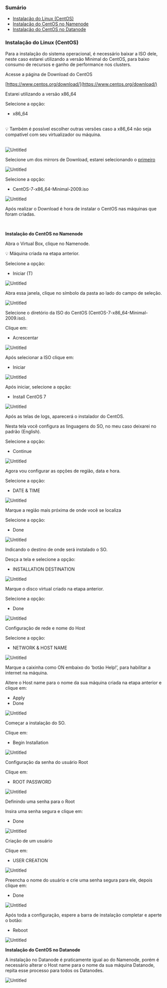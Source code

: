 ### Sumário
+ [Instalação do Linux (CentOS)](#CentOS)
+ [Instalação do CentOS no Namenode](#CentOSNamenode)
+ [Instalação do CentOS no Datanode](#CentOSDatanode)

<a name = "CentOS"></a>

### Instalação do Linux (CentOS)

Para a instalação do sistema operacional, é necessário baixar a ISO dele, neste caso estarei utilizando a versão Minimal do CentOS, para baixo consumo de recursos e ganho de performance nos clusters.

Acesse a página de Download do CentOS

[https://www.centos.org/download/](https://www.centos.org/download/)

Estarei utilizando a versão x86_64

Selecione a opção:

- x86_64

<br>
<aside>
💡 Também é possível escolher outras versões caso a x86_64 não seja compatível com seu virtualizador ou máquina.
</aside>
<br>

![Untitled](/Imagens/Untitled%2010.png)

Selecione um dos mirrors de Download, estarei selecionando o [primeiro](http://mirror.uepg.br/centos/7.9.2009/isos/x86_64/)

![Untitled](/Imagens/Untitled%2011.png)

Selecione a opção:

- CentOS-7-x86_64-Minimal-2009.iso

![Untitled](/Imagens/Untitled%2012.png)

Após realizar o Download é hora de instalar o CentOS nas máquinas que foram criadas.

<br>

<a name = "CentOSNamenode"></a>
<b>Instalação do CentOS no Namenode</b>

Abra o Virtual Box, clique no Namenode.

<aside>
💡 Máquina criada na etapa anterior.

</aside>

Selecione a opção:

- Iniciar (T)

![Untitled](/Imagens/Untitled%2013.png)

Abra essa janela, clique no símbolo da pasta ao lado do campo de seleção.

![Untitled](/Imagens/Untitled%2014.png)

Selecione o diretório da ISO do CentOS (CentOS-7-x86_64-Minimal-2009.iso).

Clique em:

- Acrescentar

![Untitled](/Imagens/Untitled%2015.png)

Após selecionar a ISO clique em:

- Iniciar

![Untitled](/Imagens/Untitled%2016.png)

Após iniciar, selecione a opção:

- Install CentOS 7

![Untitled](/Imagens/Untitled%2017.png)

Após as telas de logs, aparecerá o instalador do CentOS.

Nesta tela você configura as linguagens do SO, no meu caso deixarei no padrão (English).

Selecione a opção:

- Continue

![Untitled](/Imagens/Untitled%2018.png)

Agora vou configurar as opções de região, data e hora.

Selecione a opção:

- DATE & TIME

![Untitled](/Imagens/Untitled%2019.png)

Marque a região mais próxima de onde você se localiza

Selecione a opção:

- Done

![Untitled](/Imagens/Untitled%2020.png)

Indicando o destino de onde será instalado o SO.

Desça a tela e selecione a opção:

- INSTALLATION DESTINATION

![Untitled](/Imagens/Untitled%2021.png)

Marque o disco virtual criado na etapa anterior.

Selecione a opção:

- Done

![Untitled](/Imagens/Untitled%2022.png)

Configuração de rede e nome do Host

Selecione a opção:

- NETWORK & HOST NAME

![Untitled](/Imagens/Untitled%2023.png)

Marque a caixinha como ON embaixo do ‘botão Help!’, para habilitar a internet na máquina.

Altere o Host name para o nome da sua máquina criada na etapa anterior e clique em:

- Apply
- Done

![Untitled](/Imagens/Untitled%2024.png)

Começar a instalação do SO.

Clique em:

- Begin Installation

![Untitled](/Imagens/Untitled%2025.png)

Configuração da senha do usuário Root

Clique em:

- ROOT PASSWORD

![Untitled](/Imagens/Untitled%2026.png)

Definindo uma senha para o Root

Insira uma senha segura e clique em:

- Done

![Untitled](/Imagens/Untitled%2027.png)

Criação de um usuário

Clique em:

- USER CREATION

![Untitled](/Imagens/Untitled%2028.png)

Preencha o nome do usuário e crie uma senha segura para ele, depois clique em:

- Done

![Untitled](/Imagens/Untitled%2029.png)

Após toda a configuração, espere a barra de instalação completar e aperte o botão:

- Reboot

![Untitled](/Imagens/Untitled%2030.png)

<a name = "CentOSDatanode"></a>
<b> Instalação do CentOS no Datanode </b>

A instalação no Datanode é praticamente igual ao do Namenode, porém é necessário alterar o Host name para o nome da sua máquina Datanode, repita esse processo para todos os Datanodes.

![Untitled](/Imagens/Untitled%2031.png)